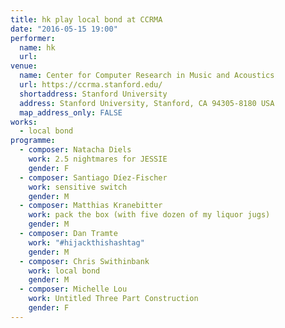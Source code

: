 ```yaml
---
title: hk play local bond at CCRMA
date: "2016-05-15 19:00"
performer:
  name: hk
  url:
venue:
  name: Center for Computer Research in Music and Acoustics
  url: https://ccrma.stanford.edu/
  shortaddress: Stanford University
  address: Stanford University, Stanford, CA 94305-8180 USA
  map_address_only: FALSE
works:
  - local bond
programme:
  - composer: Natacha Diels
    work: 2.5 nightmares for JESSIE
    gender: F
  - composer: Santiago Díez-Fischer
    work: sensitive switch
    gender: M
  - composer: Matthias Kranebitter
    work: pack the box (with five dozen of my liquor jugs)
    gender: M
  - composer: Dan Tramte
    work: "#hijackthishashtag"
    gender: M
  - composer: Chris Swithinbank
    work: local bond
    gender: M
  - composer: Michelle Lou
    work: Untitled Three Part Construction
    gender: F
---
```

